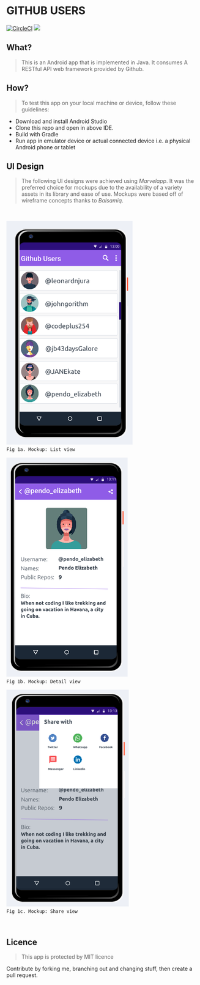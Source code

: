 GITHUB USERS
============
[![CircleCI](https://circleci.com/gh/leonardnjura/github-users/tree/develop.svg?style=svg)](https://circleci.com/gh/leonardnjura/github-users/tree/develop)
<a href="https://codeclimate.com/github/leonardnjura/github-users/maintainability"><img src="https://api.codeclimate.com/v1/badges/32c6b30fd10ca26e9ea1/maintainability" /></a>


What?
-----
> This is an Android app that is implemented in Java. It consumes A RESTful API web framework provided by Github.



How?
----
> To test this app on your local machine or device, follow these guidelines:

* Download and install Android Studio
* Clone this repo and open in above IDE.
* Build with Gradle
* Run app in emulator device or actual connected device i.e. a physical Android phone or tablet



UI Design
---------
> The following UI designs were achieved using *Marvelapp*. It was the preferred choice for mockups due to the availability of a variety assets in its library and ease of use. Mockups were based off of wireframe concepts thanks to *Balsamiq*.
<br />

![alt text](https://raw.githubusercontent.com/leonardnjura/github-users/ft-design-mockups-158792524/wireframes/mockup-00.png)
<br />
`Fig 1a. Mockup: List view`


![alt text](https://raw.githubusercontent.com/leonardnjura/github-users/ft-design-mockups-158792524/wireframes/mockup-01.png)
<br />
`Fig 1b. Mockup: Detail view`


![alt text](https://raw.githubusercontent.com/leonardnjura/github-users/ft-design-mockups-158792524/wireframes/mockup-02.png)
<br />
`Fig 1c. Mockup: Share view`

<p>&nbsp;</p>

Licence
--------
>This app is protected by MIT licence<br />

Contribute by forking me, branching out and changing stuff, then create a pull request.


<p>&nbsp;</p>